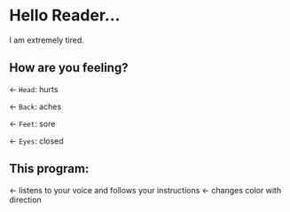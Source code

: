 # Hello Reader...

I am extremely tired.

## How are you feeling?

← `Head`: hurts

← `Back`: aches

← `Feet`: sore

← `Eyes`: closed

## This program:

← listens to your voice and follows your instructions
← changes color with direction
